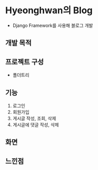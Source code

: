 # Hyeonghwan의 Blog

- Django Framework를 사용해 블로그 개발


## 개발 목적

## 프로젝트 구성

- 폴더트리


## 기능
1. 로그인
2. 회원가입
3. 게시글 작성, 조회, 삭제
4. 게시글에 댓글 작성, 삭제


## 화면


## 느낀점

## 
